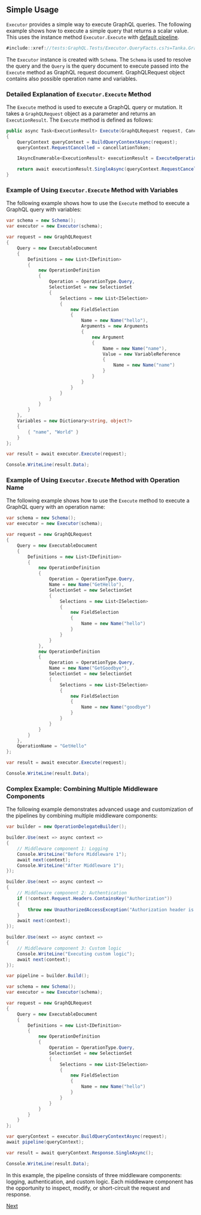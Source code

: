 ## Simple Usage

`Executor` provides a simple way to execute GraphQL queries. The following example shows how to execute a simple query that returns a scalar value. This uses the instance method `Executor.Execute` with [default pipeline](xref://05-pipeline.md).

```csharp
#include::xref://tests:GraphQL.Tests/Executor.QueryFacts.cs?s=Tanka.GraphQL.Tests.QueryFacts.Simple_Scalar
```

The `Executor` instance is created with `Schema`. The `Schema` is used to resolve the query and the `Query` is the query document to execute passed into the `Execute` method as GraphQL request document. GraphQLRequest object contains also possible operation name and variables.

### Detailed Explanation of `Executor.Execute` Method

The `Execute` method is used to execute a GraphQL query or mutation. It takes a `GraphQLRequest` object as a parameter and returns an `ExecutionResult`. The `Execute` method is defined as follows:

```csharp
public async Task<ExecutionResult> Execute(GraphQLRequest request, CancellationToken cancellationToken = default)
{
    QueryContext queryContext = BuildQueryContextAsync(request);
    queryContext.RequestCancelled = cancellationToken;

    IAsyncEnumerable<ExecutionResult> executionResult = ExecuteOperation(queryContext);

    return await executionResult.SingleAsync(queryContext.RequestCancelled);
}
```

### Example of Using `Executor.Execute` Method with Variables

The following example shows how to use the `Execute` method to execute a GraphQL query with variables:

```csharp
var schema = new Schema();
var executor = new Executor(schema);

var request = new GraphQLRequest
{
    Query = new ExecutableDocument
    {
        Definitions = new List<IDefinition>
        {
            new OperationDefinition
            {
                Operation = OperationType.Query,
                SelectionSet = new SelectionSet
                {
                    Selections = new List<ISelection>
                    {
                        new FieldSelection
                        {
                            Name = new Name("hello"),
                            Arguments = new Arguments
                            {
                                new Argument
                                {
                                    Name = new Name("name"),
                                    Value = new VariableReference
                                    {
                                        Name = new Name("name")
                                    }
                                }
                            }
                        }
                    }
                }
            }
        }
    },
    Variables = new Dictionary<string, object?>
    {
        { "name", "World" }
    }
};

var result = await executor.Execute(request);

Console.WriteLine(result.Data);
```

### Example of Using `Executor.Execute` Method with Operation Name

The following example shows how to use the `Execute` method to execute a GraphQL query with an operation name:

```csharp
var schema = new Schema();
var executor = new Executor(schema);

var request = new GraphQLRequest
{
    Query = new ExecutableDocument
    {
        Definitions = new List<IDefinition>
        {
            new OperationDefinition
            {
                Operation = OperationType.Query,
                Name = new Name("GetHello"),
                SelectionSet = new SelectionSet
                {
                    Selections = new List<ISelection>
                    {
                        new FieldSelection
                        {
                            Name = new Name("hello")
                        }
                    }
                }
            },
            new OperationDefinition
            {
                Operation = OperationType.Query,
                Name = new Name("GetGoodbye"),
                SelectionSet = new SelectionSet
                {
                    Selections = new List<ISelection>
                    {
                        new FieldSelection
                        {
                            Name = new Name("goodbye")
                        }
                    }
                }
            }
        }
    },
    OperationName = "GetHello"
};

var result = await executor.Execute(request);

Console.WriteLine(result.Data);
```

### Complex Example: Combining Multiple Middleware Components

The following example demonstrates advanced usage and customization of the pipelines by combining multiple middleware components:

```csharp
var builder = new OperationDelegateBuilder();

builder.Use(next => async context =>
{
    // Middleware component 1: Logging
    Console.WriteLine("Before Middleware 1");
    await next(context);
    Console.WriteLine("After Middleware 1");
});

builder.Use(next => async context =>
{
    // Middleware component 2: Authentication
    if (!context.Request.Headers.ContainsKey("Authorization"))
    {
        throw new UnauthorizedAccessException("Authorization header is missing.");
    }
    await next(context);
});

builder.Use(next => async context =>
{
    // Middleware component 3: Custom logic
    Console.WriteLine("Executing custom logic");
    await next(context);
});

var pipeline = builder.Build();

var schema = new Schema();
var executor = new Executor(schema);

var request = new GraphQLRequest
{
    Query = new ExecutableDocument
    {
        Definitions = new List<IDefinition>
        {
            new OperationDefinition
            {
                Operation = OperationType.Query,
                SelectionSet = new SelectionSet
                {
                    Selections = new List<ISelection>
                    {
                        new FieldSelection
                        {
                            Name = new Name("hello")
                        }
                    }
                }
            }
        }
    }
};

var queryContext = executor.BuildQueryContextAsync(request);
await pipeline(queryContext);

var result = await queryContext.Response.SingleAsync();

Console.WriteLine(result.Data);
```

In this example, the pipeline consists of three middleware components: logging, authentication, and custom logic. Each middleware component has the opportunity to inspect, modify, or short-circuit the request and response.

[Next](xref://03-queries-and-mutations.md)